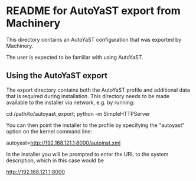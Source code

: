 # README for AutoYaST export from Machinery

This directory contains an AutoYaST configuration that was exported by
Machinery.

The user is expected to be familiar with using AutoYaST.

## Using the AutoYaST export

The export directory contains both the AutoYaST profile and additional data that
is required during installation. This directory needs to be made available to
the installer via network, e.g. by running:

  cd /path/to/autoyast_export; python -m SimpleHTTPServer

You can then point the installer to the profile by specifying the "autoyast"
option on the kernel command line:

  autoyast=http://192.168.121.1:8000/autoinst.xml

In the installer you will be prompted to enter the URL to the system
description, which in this case would be

  http://192.168.121.1:8000
